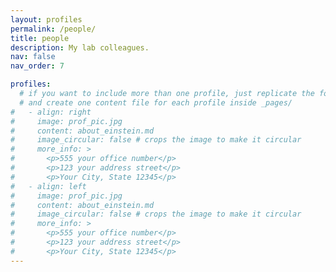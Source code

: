 ```yaml
---
layout: profiles
permalink: /people/
title: people
description: My lab colleagues.
nav: false
nav_order: 7

profiles:
  # if you want to include more than one profile, just replicate the following block
  # and create one content file for each profile inside _pages/
#   - align: right
#     image: prof_pic.jpg
#     content: about_einstein.md
#     image_circular: false # crops the image to make it circular
#     more_info: >
#       <p>555 your office number</p>
#       <p>123 your address street</p>
#       <p>Your City, State 12345</p>
#   - align: left
#     image: prof_pic.jpg
#     content: about_einstein.md
#     image_circular: false # crops the image to make it circular
#     more_info: >
#       <p>555 your office number</p>
#       <p>123 your address street</p>
#       <p>Your City, State 12345</p>
---
```


